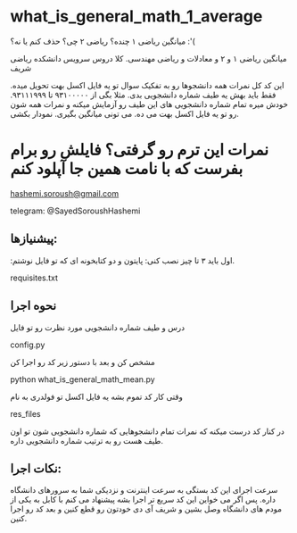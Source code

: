 # what_is_general_math_1_average
میانگین ریاضی ۱ چنده؟ ریاضی ۲ چی؟ حذف کنم یا نه؟ :'(

میانگین ریاضی ۱ و ۲ و معادلات و ریاضی مهندسی. کلا دروس سرویس دانشکده ریاضی شریف

این کد کل نمرات همه دانشجوها رو به تفکیک سوال تو یه فایل اکسل بهت تحویل میده. فقط باید بهش یه طیف شماره دانشجویی بدی. مثلا بگی از ۹۳۱۰۰۰۰۰ تا ۹۳۱۱۱۹۹۹. خودش میره تمام شماره دانشجویی های این طیف رو آزمایش میکنه و نمرات همه شون رو تو یه فایل اکسل بهت می ده. می تونی میانگین بگیری. نمودار بکشی.


# نمرات این ترم رو گرفتی؟ فایلش رو برام بفرست که با نامت همین جا آپلود کنم
hashemi.soroush@gmail.com

telegram: @SayedSoroushHashemi

## پیشنیازها:

 :اول باید ۳ تا چیز نصب کنی: پایتون و دو کتابخونه ای که تو فایل نوشتم. 

requisites.txt

## نحوه اجرا

درس و طیف شماره دانشجویی مورد نظرت رو تو فایل 

config.py

مشخص کن و بعد با دستور زیر کد رو اجرا کن

python what_is_general_math_mean.py

وقتی کار کد تموم بشه یه فایل اکسل تو فولدری به نام 

res_files 

در کنار کد درست میکنه که نمرات تمام دانشجوهایی که شماره دانشجویی شون تو اون طیف هست رو به ترتیب شماره دانشجویی داره. 

## نکات اجرا:

سرعت اجرای این کد بستگی به سرعت اینترنت و نزدیکی شما به سرورهای دانشگاه داره. پس اگر می خواین این کد سریع تر اجرا بشه پیشنهاد می کنم با کابل به یکی از مودم های دانشگاه وصل بشین و شریف آی دی خودتون رو قطع کنین و بعد کد رو اجرا کنین. 
